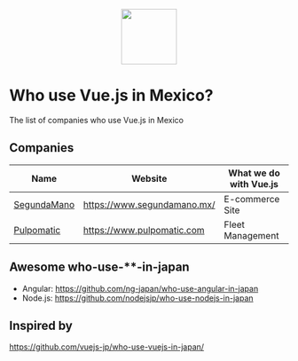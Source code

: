 <p align="center"><a href="https://vuejs.org" target="_blank"><img width="100"src="https://vuejs.org/images/logo.png"></a></p>

# Who use Vue.js in Mexico?
The list of companies who use Vue.js in Mexico

## Companies

Name | Website | What we do with Vue.js
------------ | ------- | -------
[SegundaMano](https://www.segundamano.mx/) | https://www.segundamano.mx/ | E-commerce Site
[Pulpomatic](https://www.pulpomatic.com) | https://www.pulpomatic.com | Fleet Management

## Awesome who-use-**-in-japan

- Angular: https://github.com/ng-japan/who-use-angular-in-japan
- Node.js: https://github.com/nodejsjp/who-use-nodejs-in-japan

## Inspired by
https://github.com/vuejs-jp/who-use-vuejs-in-japan/
